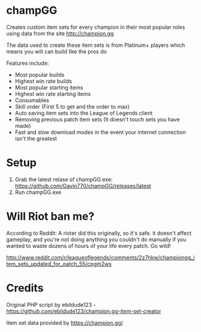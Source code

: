 # champGG
Creates custom item sets for every champion in their most popular roles using data from the site http://champion.gg

The data used to create these item sets is from Platinum+ players which means you will can build like the pros do

Features include:

* Most popular builds
* Highest win rate builds
* Most popular starting items
* Highest win rate starting items
* Consumables
* Skill order (First 5 to get and the order to max)
* Auto saving item sets into the League of Legends client
* Removing previous patch item sets (It doesn't touch sets you have made)
* Fast and slow download modes in the event your internet connection isn't the greatest

# Setup

1. Grab the latest relase of champGG.exe: https://github.com/Gavin770/champGG/releases/latest
2. Run champGG.exe

# Will Riot ban me?

According to Reddit: A rioter did this originally, so it's safe. it doesn't affect gameplay, and you're not doing anything you couldn't do manually if you wanted to waste dozens of hours of your life every patch. Go wild!

http://www.reddit.com/r/leagueoflegends/comments/2z7hkw/championgg_item_sets_updated_for_patch_55/cpgm2ws

# Credits

Original PHP script by ebildude123 - https://github.com/ebildude123/champion.gg-item-set-creator

Item set data provided by https://champion.gg/
